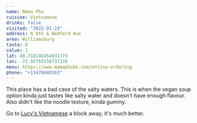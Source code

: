 ```yaml
---
name: Mama Pho
cuisine: Vietnamese
drinks: false
visited: "2022-01-23"
address: N 8th & Bedford Ave
area: Williamsburg
taste: 0
value: 1
lat: 40.718146454031775
lon: -73.95755550737138
menu: https://www.mamaphobk.com/online-ordering
phone: "+13478449163"
---
```


This place has a bad case of the salty waters. This is when the vegan soup option kinda just tastes like salty water and doesn't have enough flavour. Also didn't like the noodle texture, kinda gummy.

Go to [Lucy's Vietnamese](/places/lucys-vietnamese/) a block away, it's much better.
